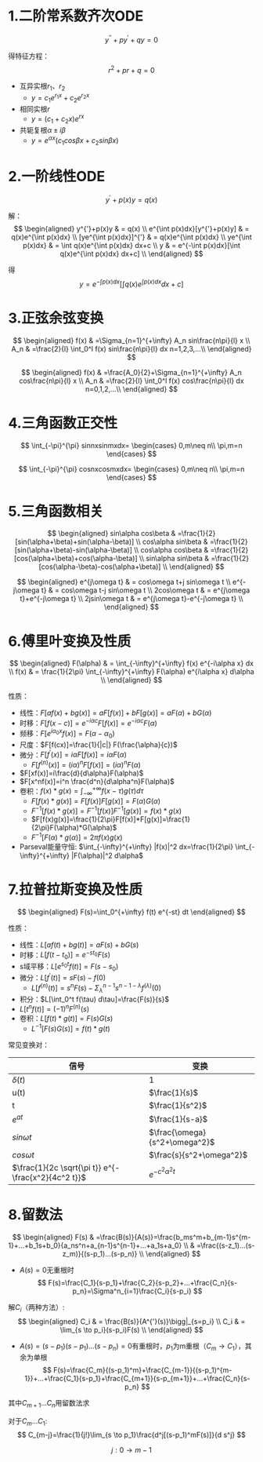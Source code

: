 # 1.二阶常系数齐次ODE
$$
y^{''}+py^{'}+qy=0
$$

得特征方程：
$$
r^2+pr+q=0
$$

- 互异实根$r_1 、r_2$
  - $y=c_1e^{r_1 x}+c_2e^{r_2 x}$
- 相同实根$r$
  - $y=(c_1+c_2x)e^{rx}$
- 共轭复根$\alpha \pm i\beta$
  - $y=e^{\alpha x}(c_1 cos\beta x+c_2 sin\beta x)$



# 2.一阶线性ODE
$$
y^{'}+p(x)y=q(x)
$$

解：
$$
\begin{aligned}
y^{'}+p(x)y & = q(x)       \\
e^{\int p(x)dx}[y^{'}+p(x)y] & = q(x)e^{\int p(x)dx}       \\
[ye^{\int p(x)dx}]^{'} & = q(x)e^{\int p(x)dx}       \\
ye^{\int p(x)dx} & = \int q(x)e^{\int p(x)dx} dx+c       \\
y & = e^{-\int p(x)dx}[\int q(x)e^{\int p(x)dx} dx+c]       \\
\end{aligned}
$$

得
$$
y= e^{-\int p(x)dx}[\int q(x)e^{\int p(x)dx} dx+c]
$$

# 3.正弦余弦变换
$$
\begin{aligned}
    f(x) & =\Sigma_{n=1}^{+\infty} A_n sin\frac{n\pi}{l} x \\
    A_n  & =\frac{2}{l} \int_0^l f(x) sin\frac{n\pi}{l} dx   n=1,2,3,...\\
\end{aligned}
$$

$$
\begin{aligned}
    f(x) & =\frac{A_0}{2}+\Sigma_{n=1}^{+\infty} A_n cos\frac{n\pi}{l} x \\
    A_n  & =\frac{2}{l} \int_0^l f(x) cos\frac{n\pi}{l} dx  n=0,1,2,...\\
\end{aligned}
$$

# 4.三角函数正交性
$$
\int_{-\pi}^{\pi} sinnxsinmxdx=
\begin{cases}
    0,m\neq n\\
    \pi,m=n
\end{cases}
$$

$$
\int_{-\pi}^{\pi} cosnxcosmxdx=
\begin{cases}
    0,m\neq n\\
    \pi,m=n
\end{cases}
$$

# 5.三角函数相关
$$
\begin{aligned}
  sin\alpha cos\beta & =\frac{1}{2}[sin(\alpha+\beta)+sin(\alpha-\beta)]  \\
  cos\alpha sin\beta & =\frac{1}{2}[sin(\alpha+\beta)-sin(\alpha-\beta)]  \\
  cos\alpha cos\beta & =\frac{1}{2}[cos(\alpha+\beta)+cos(\alpha-\beta)]  \\
  sin\alpha sin\beta & =\frac{1}{2}[cos(\alpha-\beta)-cos(\alpha+\beta)]  \\
\end{aligned}
$$

$$
\begin{aligned}
  e^{j\omega t} & = cos\omega t+j sin\omega t \\
  e^{-j\omega t} & = cos\omega t-j sin\omega t \\
  2cos\omega t  & = e^{j\omega t}+e^{-j\omega t}  \\
  2jsin\omega t  & = e^{j\omega t}-e^{-j\omega t}  \\
\end{aligned}
$$


# 6.傅里叶变换及性质
$$
\begin{aligned}
  F(\alpha) & = \int_{-\infty}^{+\infty} f(x) e^{-i\alpha x} dx \\
  f(x)      & = \frac{1}{2\pi} \int_{-\infty}^{+\infty} F(\alpha) e^{i\alpha x} d\alpha   \\
\end{aligned}
$$

性质：
- 线性：$F[af(x)+bg(x)]=aF[f(x)]+bF[g(x)]=aF(\alpha)+bG(\alpha)$
- 时移：$F[f(x-c)]=e^{-i\alpha c}F[f(x)]=e^{-i\alpha c}F(\alpha)$
- 频移：$F[e^{i\alpha_0 x}f(x)]=F(\alpha-\alpha_0)$
- 尺度：$F[f(cx)]=\frac{1}{|c|} F(\frac{\alpha}{c})$
- 微分：$F[f^{'}(x)]=i\alpha F[f(x)]=i\alpha F(\alpha)$
  - $F[f^{(n)}(x)]=(i\alpha)^n F[f(x)]=(i\alpha)^n F(\alpha)$
- $F[xf(x)]=i\frac{d}{d\alpha}F(\alpha)$
- $F[x^nf(x)]=i^n \frac{d^n}{d\alpha^n}F(\alpha)$
- 卷积：$f(x)*g(x)=\int_{-\infty}^{+\infty} f(x-\tau)g(\tau) d\tau$
  - $F[f(x)*g(x)]=F[f(x)]F[g(x)]=F(\alpha)G(\alpha)$
  - $F^{-1}[f(x)*g(x)]=F^{-1}[f(x)]F^{-1}[g(x)]=f(x)*g(x)$
  - $F[f(x)g(x)]=\frac{1}{2\pi}F[f(x)]*F[g(x)]=\frac{1}{2\pi}F(\alpha)*G(\alpha)$
  - $F^{-1}[F(\alpha)*g(\alpha)]=2\pi f(x)g(x)$
- Parseval能量守恒: $\int_{-\infty}^{+\infty} |f(x)|^2 dx=\frac{1}{2\pi} \int_{-\infty}^{+\infty} |F(\alpha)|^2 d\alpha$


# 7.拉普拉斯变换及性质
$$
\begin{aligned}
  F(s)=\int_0^{+\infty} f(t) e^{-st} dt
\end{aligned}
$$

性质：
- 线性：$L[af(t)+bg(t)]=aF(s)+bG(s)$
- 时移：$L[f(t-t_0)]=e^{-st_0}F(s)$
- s域平移：$L[e^{s_0 t} f(t)]=F(s-s_0)$
- 微分：$L[f^{'}(t)]=sF(s)-f(0)$
  - $L[f^{(n)}(t)]=s^nF(s)-\Sigma_\lambda^{n-1} s^{n-1-\lambda}f^{(\lambda)}(0)$
- 积分：$L[\int_0^t f(\tau) d\tau]=\frac{F(s)}{s}$
- $L[t^n f(t)]=(-1)^n F^{(n)}(s)$
- 卷积：$L[f(t)*g(t)]=F(s)G(s)$
  - $L^{-1}[F(s)G(s)]=f(t)*g(t)$


常见变换对：

|   信号          |  变换                                                    |
| ----            | ----                                                    |
|   $\delta(t)$   |   1                                                     |
|   u(t)          |   $\frac{1}{s}$                                         |
|   t             |   $\frac{1}{s^2}$                                       |
|   $e^{at}$      |   $\frac{1}{s-a}$                                       |
|   $sin\omega t$ | $\frac{\omega}{s^2+\omega^2}$                           |
|   $cos\omega t$ | $\frac{s}{s^2+\omega^2}$                                |
|   $\frac{1}{2c \sqrt{\pi t}} e^{-\frac{x^2}{4c^2 t}}$|$e^{-c^2\alpha^2 t}$|



# 8.留数法
$$
\begin{aligned}
F(s) & =\frac{B(s)}{A(s)}=\frac{b_ms^m+b_{m-1}s^{m-1}+...+b_1s+b_0}{a_ns^n+a_{n-1}s^{n-1}+...+a_1s+a_0}        \\
     & =\frac{(s-z_1)...(s-z_m)}{(s-p_1)...(s-p_n)}   \\
\end{aligned}
$$

- $A(s)=0$无重根时
$$
F(s)=\frac{C_1}{s-p_1}+\frac{C_2}{s-p_2}+...+\frac{C_n}{s-p_n}=\Sigma^n_{i=1}\frac{C_i}{s-p_i}
$$

解$C_i$（两种方法）:
$$
\begin{aligned}
C_i & = \frac{B(s)}{A^{'}(s)}\bigg|_{s=p_i}     \\
C_i & = \lim_{s \to p_i}(s-p_i)F(s)             \\
\end{aligned}
$$

- $A(s)=(s-p_1)(s-p_1)...(s-p_n)=0$有重根时，$p_1$为m重根（$C_m \to C_1$），其余为单根
$$
F(s)=\frac{C_m}{(s-p_1)^m}+\frac{C_{m-1}}{(s-p_1)^{m-1}}+...+\frac{C_1}{s-p_1}+\frac{C_{m+1}}{s-p_{m+1}}+...+\frac{C_n}{s-p_n}
$$

其中$C_{m+1}...C_n$用留数法求

对于$C_m...C_1$:
$$
C_{m-j}=\frac{1}{j!}\lim_{s \to p_1}\frac{d^j[(s-p_1)^mF(s)]}{d s^j}
$$

$$
j:0 \to m-1
$$







